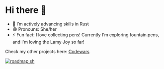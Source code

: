 # Hi there 👋



- 🌱 I’m actively advancing skills in Rust
- 😄 Pronouns: She/her
- ⚡ Fun fact: I love collecting pens! Currently I'm exploring fountain pens, and I'm loving the Lamy Joy so far!

Check my other projects here:
[Codewars](https://www.codewars.com/users/ms-osram)

[![roadmap.sh](https://api.roadmap.sh/v1-badge/wide/64ae62e9424d6b2509973351?variant=dark&roadmaps=sql%2Cpython%2Cjavascript)](https://roadmap.sh)
<!--
**ms-osram/ms-osram** is a ✨ _special_ ✨ repository because its `README.md` (this file) appears on your GitHub profile.

Here are some ideas to get you started:

- 🔭 I’m currently working on ...
- 🌱 I’m currently learning ...
- 👯 I’m looking to collaborate on ...
- 🤔 I’m looking for help with ...
- 💬 Ask me about ...
- 📫 How to reach me: ...
- 😄 Pronouns: ...
- ⚡ Fun fact: ...
-->
